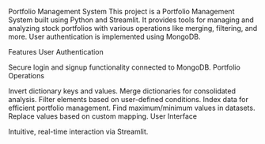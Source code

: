 Portfolio Management System
This project is a Portfolio Management System built using Python and Streamlit. It provides tools for managing and analyzing stock portfolios with various operations like merging, filtering, and more. User authentication is implemented using MongoDB.

Features
User Authentication

Secure login and signup functionality connected to MongoDB.
Portfolio Operations

Invert dictionary keys and values.
Merge dictionaries for consolidated analysis.
Filter elements based on user-defined conditions.
Index data for efficient portfolio management.
Find maximum/minimum values in datasets.
Replace values based on custom mapping.
User Interface

Intuitive, real-time interaction via Streamlit.
